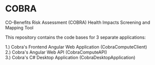 # COBRA
CO-Benefits Risk Assessment (COBRA) Health Impacts Screening and Mapping Tool

This repository contains the code bases for 3 separate applications:

1.) Cobra's Frontend Angular Web Application (CobraComputeClient)\
2.) Cobra's Angular Web API (CobraComputeAPI)\
3.) Cobra's C# Desktop Application (CobraDesktopApplication)

